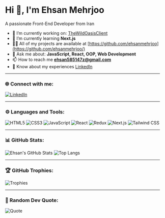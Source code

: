 # Hi 👋, I'm Ehsan Mehrjoo  
A passionate Front-End Developer from Iran  

- 🔭 I’m currently working on: [TheWildOasisClient](https://github.com/ehsanmehrjoo/the-wild-oasis-client)  
- 🌱 I’m currently learning  **Next.js**  
- 👨‍💻 All of my projects are available at [https://github.com/ehsanmehrjoo](https://github.com/ehsanmehrjoo/)  
- 💬 Ask me about: **JavaScript, React, OOP, Web Development**  
- 📫 How to reach me **ehsan585147z@gmail.com**  
- 📄 Know about my experiences [LinkedIn](https://www.linkedin.com/in/ehsan-mehrjoo/)  

---

### 🌐 Connect with me:
[![LinkedIn](https://img.shields.io/badge/-LinkedIn-blue?logo=linkedin)](https://www.linkedin.com/in/ehsan-mehrjoo/)

---

### ⚙️ Languages and Tools:
![HTML5](https://img.shields.io/badge/-HTML5-E34F26?logo=html5&logoColor=white)
![CSS3](https://img.shields.io/badge/-CSS3-1572B6?logo=css3&logoColor=white)
![JavaScript](https://img.shields.io/badge/-JavaScript-F7DF1E?logo=javascript&logoColor=black)
![React](https://img.shields.io/badge/-React-61DAFB?logo=react&logoColor=black)
![Redux](https://img.shields.io/badge/-Redux-764ABC?logo=redux&logoColor=white)
![Next.js](https://img.shields.io/badge/-Next.js-white?logo=nextdotjs&logoColor=black)
![Tailwind CSS](https://img.shields.io/badge/-TailwindCSS-06B6D4?logo=tailwindcss&logoColor=white)

---

### 📊 GitHub Stats:
![Ehsan's GitHub Stats](https://github-readme-stats.vercel.app/api?username=ehsanmehrjoo&show_icons=true&theme=dark)
![Top Langs](https://github-readme-stats.vercel.app/api/top-langs/?username=ehsanmehrjoo&layout=compact&theme=dark)

---

### 🏆 GitHub Trophies:
![Trophies](https://github-profile-trophy.vercel.app/?username=ehsanmehrjoo&theme=darkhub)

---

### 📜 Random Dev Quote:
![Quote](https://quotes-github-readme.vercel.app/api?type=horizontal&theme=radical)
